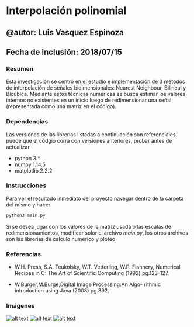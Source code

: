 # Interpolación polinomial
## @autor: Luis Vasquez Espinoza
## Fecha de inclusión: 2018/07/15

### Resumen
Esta investigación se centró en el estudio e implementación de 3 métodos de interpolación de señales
bidimensionales: Nearest Neighbour, Bilineal y Bicúbica. Mediante estos técnicas numéricas se busca
estimar los valores internos no existentes en un inicio luego de redimensionar una señal (representada como una matriz en el código).

### Dependencias
Las versiones de las librerías listadas a continuación son referenciales, puede que el códgio corra con versiones anteriores, probar antes de actualizar

* python 3.*
* numpy 1.14.5
* matplotlib 2.2.2

### Instrucciones
Para ver el resultado inmediato del proyecto navegar dentro de la carpeta del mismo y hacer
```python
python3 main.py
```

Si se desea jugar con los valores de la matriz usada o las escalas de redimensionamientos, modificar solor el archivo _main.py_, los otros archivos son las librerias de calculo numérico y ploteo

### Referencias
* W.H. Press, S.A. Teukolsky, W.T. Vetterling, W.P. Flannery, Numerical Recipes in C: The Art of Scientific Computing (1992) pg.123-127.

* W.Burger,M.Burge,Digital Image Processing:An Algo-
rithmic introduction using Java (2008) pg.392.

### Imágenes
![alt text](https://i.imgur.com/Co0QmHm.png "Interpolación por NN")
![alt text](https://i.imgur.com/JRQtqvI.png "Interpolación Bilineal")
![alt text](https://i.imgur.com/zN2EBzK.png "Interpolación Bicúbica")
